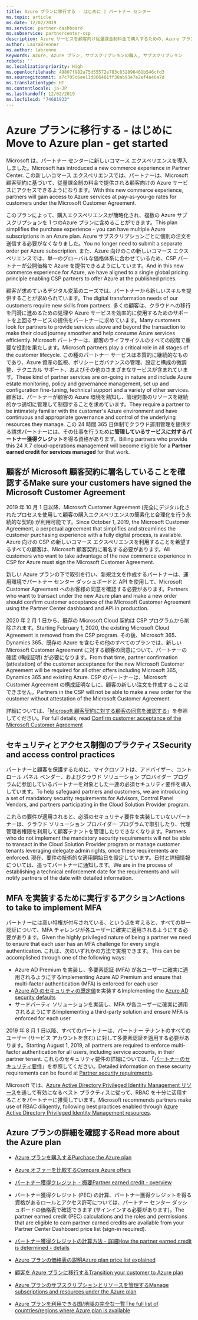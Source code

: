 ```yaml
---
title: Azure プランに移行する - はじめに | パートナー センター
ms.topic: article
ms.date: 12/02/2019
ms.service: partner-dashboard
ms.subservice: partnercenter-csp
description: Azure サービスを顧客向け従量課金制料金で購入するための、Azure プランのコマースエクスペリエンスについて説明します。 新しいセキュリティ要件についても説明します。
author: LauraBrenner
ms.author: labrenne
Keywords: Azure, Azure プラン, サブスクリプションの購入, サブスクリプション
robots: ''
ms.localizationpriority: High
ms.openlocfilehash: 49807f982a75d55572e783c832896461b546cfd3
ms.sourcegitcommit: a7c705c6ee11d866401ff38ab93e7e2ef4a46a7d
ms.translationtype: HT
ms.contentlocale: ja-JP
ms.lasthandoff: 12/02/2019
ms.locfileid: "74681933"
---
```

# <a name="move-to-azure-plan---get-started"></a><span data-ttu-id="a2b6f-105">Azure プランに移行する - はじめに</span><span class="sxs-lookup"><span data-stu-id="a2b6f-105">Move to Azure plan - get started</span></span>

<span data-ttu-id="a2b6f-106">Microsoft は、パートナー センターに新しいコマース エクスペリエンスを導入しました。</span><span class="sxs-lookup"><span data-stu-id="a2b6f-106">Microsoft has introduced a new commerce experience in Partner Center.</span></span>  <span data-ttu-id="a2b6f-107">この新しいコマース エクスペリエンスでは、パートナーは、Microsoft 顧客契約に基づいて、従量課金制の料金で提供される顧客向けの Azure サービスにアクセスできるようになります。</span><span class="sxs-lookup"><span data-stu-id="a2b6f-107">With this new commerce experience, partners will gain access to Azure services at pay-as-you-go rates for customers under the Microsoft Customer Agreement.</span></span>

<span data-ttu-id="a2b6f-108">このプランによって、購入エクスペリエンスが簡略化され、複数の Azure サブスクリプションを 1 つのAzure プランに含めることができます。</span><span class="sxs-lookup"><span data-stu-id="a2b6f-108">This plan simplifies the purchase experience - you can have multiple Azure subscriptions in an Azure plan.</span></span> <span data-ttu-id="a2b6f-109">Azure サブスクリプションごとに個別の注文を送信する必要がなくなりました。</span><span class="sxs-lookup"><span data-stu-id="a2b6f-109">You no longer need to submit a separate order per Azure subscription.</span></span> <span data-ttu-id="a2b6f-110">また、Azure 向けのこの新しいコマース エクスペリエンスでは、単一のグローバルな価格体系に合わせているため、CSP パートナーが公開価格で Azure を提供できるようにしています。</span><span class="sxs-lookup"><span data-stu-id="a2b6f-110">And in this new commerce experience for Azure, we have aligned to a single global pricing principle enabling CSP partners to offer Azure at the published prices.</span></span>

<span data-ttu-id="a2b6f-111">顧客が求めているデジタル変革のニーズでは、パートナーから新しいスキルを提供することが求められています。</span><span class="sxs-lookup"><span data-stu-id="a2b6f-111">The digital transformation needs of our customers require new skills from partners.</span></span> <span data-ttu-id="a2b6f-112">多くの顧客は、クラウドへの移行を円滑に進めるための処理や Azure サービスを効率的に使用するためのサポートを上回るサービスの提供をパートナーに求めています。</span><span class="sxs-lookup"><span data-stu-id="a2b6f-112">Many customers look for partners to provide services above and beyond the transaction to make their cloud journey smoother and help consume Azure services efficiently.</span></span> <span data-ttu-id="a2b6f-113">Microsoft パートナーは、顧客のライフサイクルのすべての段階で重要な役割を果たします。</span><span class="sxs-lookup"><span data-stu-id="a2b6f-113">Microsoft partners play a critical role in all stages of the customer lifecycle.</span></span> <span data-ttu-id="a2b6f-114">この種のパートナー サービスは本質的に継続的なものであり、Azure 資産の監視、ポリシーとガバナンスの管理、設定と構成の微調整、テクニカル サポート、およびその他のさまざまなサービスが含まれています。</span><span class="sxs-lookup"><span data-stu-id="a2b6f-114">These kind of partner services are on-going in nature and include Azure estate monitoring, policy and governance management, set up and configuration fine-tuning, technical support and a variety of other services.</span></span> <span data-ttu-id="a2b6f-115">顧客は、パートナーが顧客の Azure 環境を熟知し、管理対象のリソースを継続的かつ適切に管理して制御することを求めています。</span><span class="sxs-lookup"><span data-stu-id="a2b6f-115">They require a partner to be intimately familiar with the customer's Azure environment and have continuous and appropriate governance and control of the underlying resources they manage.</span></span> <span data-ttu-id="a2b6f-116">この 24 時間 365 日体制でクラウド運用管理を提供する請求パートナーには、その仕事を行うために**管理しているサービスに対するパートナー獲得クレジット**を得る資格があります。</span><span class="sxs-lookup"><span data-stu-id="a2b6f-116">Billing partners who provide this 24 X 7 cloud-operations management will become eligible for a **Partner earned credit for services managed** for that work.</span></span>

## <a name="make-sure-your-customers-have-signed-the-microsoft-customer-agreement"></a><span data-ttu-id="a2b6f-117">顧客が Microsoft 顧客契約に署名していることを確認する</span><span class="sxs-lookup"><span data-stu-id="a2b6f-117">Make sure your customers have signed the Microsoft Customer Agreement</span></span>

<span data-ttu-id="a2b6f-118">2019 年 10 月 1 日以降、Microsoft Customer Agreement (完全にデジタル化されたプロセスを使用して顧客の購入エクスペリエンスの簡素化と合理化を行う永続的な契約) が利用可能です。</span><span class="sxs-lookup"><span data-stu-id="a2b6f-118">Since October 1, 2019, the Microsoft Customer Agreement, a perpetual agreement that simplifies and streamlines the customer purchasing experience with a fully digital process, is available.</span></span> <span data-ttu-id="a2b6f-119">Azure 向けの CSP の新しいコマース エクスペリエンスを利用することを希望するすべての顧客は、Microsoft 顧客契約に署名する必要があります。</span><span class="sxs-lookup"><span data-stu-id="a2b6f-119">All customers who want to take advantage of the new commerce experience in CSP for Azure must sign the Microsoft Customer Agreement.</span></span>

<span data-ttu-id="a2b6f-120">新しい Azure プランの下で取引を行い、新規注文を作成するパートナーは、運用環境でパートナー センター ダッシュボードと API を使用して、Microsoft Customer Agreement へのお客様の同意を確認する必要があります。</span><span class="sxs-lookup"><span data-stu-id="a2b6f-120">Partners who want to transact under the new Azure plan and make a new order should confirm customer acceptance of the Microsoft Customer Agreement using the Partner Center dashboard and API in production.</span></span>

<span data-ttu-id="a2b6f-121">2020 年 2 月 1 日から、既存の Microsoft Cloud 契約は CSP プログラムから削除されます。</span><span class="sxs-lookup"><span data-stu-id="a2b6f-121">Starting February 1, 2020, the existing Microsoft Cloud Agreement is removed from the CSP program.</span></span> <span data-ttu-id="a2b6f-122">その後、Microsoft 365、Dynamics 365、既存の Azure を含むその他のすべてのプランでは、新しい Microsoft Customer Agreement に対する顧客の同意について、パートナーの確認 (構成証明) が必要になります。</span><span class="sxs-lookup"><span data-stu-id="a2b6f-122">From that time, partner confirmation (attestation) of the customer acceptance for the new Microsoft Customer Agreement will be required for all other offers including Microsoft 365, Dynamics 365 and existing Azure.</span></span> <span data-ttu-id="a2b6f-123">CSP のパートナーは、Microsoft Customer Agreement の構成証明なしに、顧客の新しい注文を作成することはできません。</span><span class="sxs-lookup"><span data-stu-id="a2b6f-123">Partners in the CSP will not be able to make a new order for the customer without attestation of the Microsoft Customer Agreement.</span></span>

<span data-ttu-id="a2b6f-124">詳細については、「[Microsoft 顧客契約に対する顧客の同意を確認する](confirm-customer-agreement.md)」を参照してください。</span><span class="sxs-lookup"><span data-stu-id="a2b6f-124">For full details, read [Confirm customer acceptance of the Microsoft Customer Agreement](confirm-customer-agreement.md)</span></span>

## <a name="security-and-access-control-practices"></a><span data-ttu-id="a2b6f-125">セキュリティとアクセス制御のプラクティス</span><span class="sxs-lookup"><span data-stu-id="a2b6f-125">Security and access control practices</span></span>

<span data-ttu-id="a2b6f-126">パートナーと顧客を保護するために、マイクロソフトは、アドバイザー、コントロール パネル ベンダー、およびクラウド ソリューション プロバイダー プログラムに参加しているパートナーを対象とした一連の必須セキュリティ要件を導入しています。</span><span class="sxs-lookup"><span data-stu-id="a2b6f-126">To help safeguard partners and customers, we are introducing a set of mandatory security requirements for Advisors, Control Panel Vendors, and partners participating in the Cloud Solution Provider program.</span></span>

<span data-ttu-id="a2b6f-127">これらの要件が適用されると、必須のセキュリティ要件を実装していないパートナーは、クラウド ソリューション プロバイダー プログラムで取引したり、代理管理者権限を利用して顧客テナントを管理したりできなくなります。</span><span class="sxs-lookup"><span data-stu-id="a2b6f-127">Partners who do not implement the mandatory security requirements will not be able to transact in the Cloud Solution Provider program or manage customer tenants leveraging delegate admin rights, once these requirements are enforced.</span></span> <span data-ttu-id="a2b6f-128">現在、要件の技術的な適用開始日を設定しています。日付と詳細情報については、追ってパートナーに通知します。</span><span class="sxs-lookup"><span data-stu-id="a2b6f-128">We are in the process of establishing a technical enforcement date for the requirements and will notify partners of the date with detailed information.</span></span>

## <a name="actions-to-take-to-implement-mfa"></a><span data-ttu-id="a2b6f-129">MFA を実装するために実行するアクション</span><span class="sxs-lookup"><span data-stu-id="a2b6f-129">Actions to take to implement MFA</span></span>

<span data-ttu-id="a2b6f-130">パートナーには高い特権が付与されている、という点を考えると、すべての単一認証について、MFA チャレンジが各ユーザーに確実に適用されるようにする必要があります。</span><span class="sxs-lookup"><span data-stu-id="a2b6f-130">Given the highly privileged nature of being a partner we need to ensure that each user has an MFA challenge for every single authentication.</span></span> <span data-ttu-id="a2b6f-131">これは、次のいずれかの方法で実現できます。</span><span class="sxs-lookup"><span data-stu-id="a2b6f-131">This can be accomplished through one of the following ways:</span></span>

- <span data-ttu-id="a2b6f-132">Azure AD Premium を実装し、多要素認証 (MFA) が各ユーザーに確実に適用されるようにする</span><span class="sxs-lookup"><span data-stu-id="a2b6f-132">Implementing Azure AD Premium and ensure that multi-factor authentication (MFA) is enforced for each user</span></span>
- <span data-ttu-id="a2b6f-133">[Azure AD のセキュリティの既定値](https://docs.microsoft.com/azure/active-directory/conditional-access/concept-conditional-access-security-defaults)を実装する</span><span class="sxs-lookup"><span data-stu-id="a2b6f-133">Implementing the [Azure AD security defaults](https://docs.microsoft.com/azure/active-directory/conditional-access/concept-conditional-access-security-defaults)</span></span>
- <span data-ttu-id="a2b6f-134">サードパーティ ソリューションを実装し、MFA が各ユーザーに確実に適用されるようにする</span><span class="sxs-lookup"><span data-stu-id="a2b6f-134">Implementing a third-party solution and ensure MFA is enforced for each user</span></span>

<span data-ttu-id="a2b6f-135">2019 年 8 月 1 日以降、すべてのパートナーは、パートナー テナントのすべてのユーザー (サービス アカウントを含む) に対して多要素認証を適用する必要があります。</span><span class="sxs-lookup"><span data-stu-id="a2b6f-135">Starting August 1, 2019, all partners are required to enforce multi-factor authentication for all users, including service accounts, in their partner tenant.</span></span> <span data-ttu-id="a2b6f-136">これらのセキュリティ要件の詳細については、「[パートナーのセキュリティ要件](https://docs.microsoft.com/partner-center/partner-security-requirements)」を参照してください。</span><span class="sxs-lookup"><span data-stu-id="a2b6f-136">Detailed information on these security requirements can be found at [Partner security requirements](https://docs.microsoft.com/partner-center/partner-security-requirements).</span></span>

<span data-ttu-id="a2b6f-137">Microsoft では、[Azure Active Directory Privileged Identity Management リソース](https://docs.microsoft.com/azure/active-directory/privileged-identity-management/pim-configure)を通して有効になるベスト プラクティスに従って、RBAC を十分に活用することをパートナーに推奨しています。</span><span class="sxs-lookup"><span data-stu-id="a2b6f-137">Microsoft recommends partners make use of RBAC diligently, following best practices enabled through [Azure Active Directory Privileged Identity Management resources](https://docs.microsoft.com/azure/active-directory/privileged-identity-management/pim-configure).</span></span>

## <a name="read-more-about-the-azure-plan"></a><span data-ttu-id="a2b6f-138">Azure プランの詳細を確認する</span><span class="sxs-lookup"><span data-stu-id="a2b6f-138">Read more about the Azure plan</span></span>

- [<span data-ttu-id="a2b6f-139">Azure プランを購入する</span><span class="sxs-lookup"><span data-stu-id="a2b6f-139">Purchase the Azure plan</span></span>](purchase-azure-plan.md)

- [<span data-ttu-id="a2b6f-140">Azure オファーを比較する</span><span class="sxs-lookup"><span data-stu-id="a2b6f-140">Compare Azure offers</span></span>](compare-azure-offers.md)

- [<span data-ttu-id="a2b6f-141">パートナー獲得クレジット - 概要</span><span class="sxs-lookup"><span data-stu-id="a2b6f-141">Partner earned credit - overview</span></span>](partner-earned-credit.md)

- <span data-ttu-id="a2b6f-142">パートナー獲得クレジット (PEC) の計算、パートナー獲得クレジットを得る資格があるロールとアクセス許可については、パートナー センター ダッシュボードの価格表で確認できます (サインインする必要があります)。</span><span class="sxs-lookup"><span data-stu-id="a2b6f-142">The partner earned credit (PEC) calculations and the roles and permissions that are eligible to earn partner earned credits are available from your Partner Center Dashboard price list (sign-in required).</span></span>

- [<span data-ttu-id="a2b6f-143">パートナー獲得クレジットの計算方法 - 詳細</span><span class="sxs-lookup"><span data-stu-id="a2b6f-143">How the partner earned credit is determined - details</span></span>](partner-earned-credit-explanation.md)
- [<span data-ttu-id="a2b6f-144">Azure プランの価格表の説明</span><span class="sxs-lookup"><span data-stu-id="a2b6f-144">Azure plan price list explained</span></span>](azure-plan-price-list.md)
- [<span data-ttu-id="a2b6f-145">顧客を Azure プランに移行する</span><span class="sxs-lookup"><span data-stu-id="a2b6f-145">Transition your customer to Azure plan</span></span>](azure-plan-transition.md)
- [<span data-ttu-id="a2b6f-146">Azure プランのサブスクリプションとリソースを管理する</span><span class="sxs-lookup"><span data-stu-id="a2b6f-146">Manage subscriptions and resources under the Azure plan</span></span>](azure-plan-manage.md)
- [<span data-ttu-id="a2b6f-147">Azure プランを利用できる国/地域の完全な一覧</span><span class="sxs-lookup"><span data-stu-id="a2b6f-147">The full list of countries/regions where Azure plan is available</span></span>](https://query.prod.cms.rt.microsoft.com/cms/api/am/binary/RE3QN0x)
